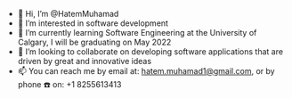 - 👋 Hi, I’m @HatemMuhamad
- 👀 I’m interested in software development
- 🌱 I’m currently learning Software Engineering at the University of Calgary, I will be graduating on May 2022
- 💞️ I’m looking to collaborate on developing software applications that are driven by great and innovative ideas
- 📫 You can reach me by email at: hatem.muhamad1@gmail.com, or by phone ☎️ on: +1 8255613413

<!---
HatemMuhamad/HatemMuhamad is a ✨ special ✨ repository because its `README.md` (this file) appears on your GitHub profile.
You can click the Preview link to take a look at your changes.
--->
